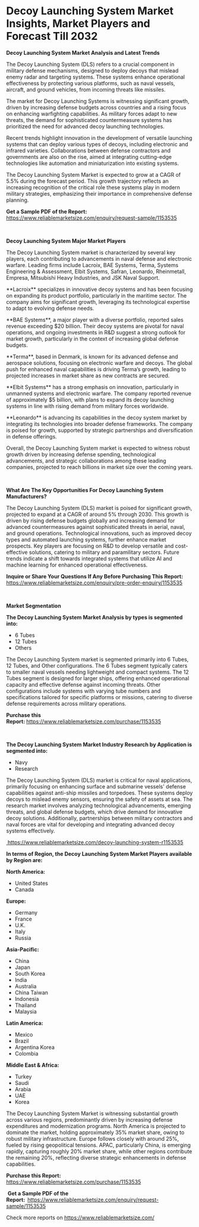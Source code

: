 <p><h1>Decoy Launching System Market Insights, Market Players and Forecast Till 2032</h1></p><p><strong>Decoy Launching System Market Analysis and Latest Trends</strong></p>
<p><p>The Decoy Launching System (DLS) refers to a crucial component in military defense mechanisms, designed to deploy decoys that mislead enemy radar and targeting systems. These systems enhance operational effectiveness by protecting various platforms, such as naval vessels, aircraft, and ground vehicles, from incoming threats like missiles. </p><p>The market for Decoy Launching Systems is witnessing significant growth, driven by increasing defense budgets across countries and a rising focus on enhancing warfighting capabilities. As military forces adapt to new threats, the demand for sophisticated countermeasure systems has prioritized the need for advanced decoy launching technologies. </p><p>Recent trends highlight innovation in the development of versatile launching systems that can deploy various types of decoys, including electronic and infrared varieties. Collaborations between defense contractors and governments are also on the rise, aimed at integrating cutting-edge technologies like automation and miniaturization into existing systems. </p><p>The Decoy Launching System Market is expected to grow at a CAGR of 5.5% during the forecast period. This growth trajectory reflects an increasing recognition of the critical role these systems play in modern military strategies, emphasizing their importance in comprehensive defense planning.</p></p>
<p><strong>Get a Sample PDF of the Report:&nbsp;</strong> <a href="https://www.reliablemarketsize.com/enquiry/request-sample/1153535?utm_campaign=2759&utm_medium=2&utm_source=Github&utm_content=ia&utm_term=26032025&utm_id=decoy-launching-system">https://www.reliablemarketsize.com/enquiry/request-sample/1153535</a></p>
<p>&nbsp;</p>
<p><strong>Decoy Launching System Major Market Players</strong></p>
<p><p>The Decoy Launching System market is characterized by several key players, each contributing to advancements in naval defense and electronic warfare. Leading firms include Lacroix, BAE Systems, Terma, Systems Engineering & Assessment, Elbit Systems, Safran, Leonardo, Rheinmetall, Empresa, Mitsubishi Heavy Industries, and JSK Naval Support.</p><p>**Lacroix** specializes in innovative decoy systems and has been focusing on expanding its product portfolio, particularly in the maritime sector. The company aims for significant growth, leveraging its technological expertise to adapt to evolving defense needs.</p><p>**BAE Systems**, a major player with a diverse portfolio, reported sales revenue exceeding $20 billion. Their decoy systems are pivotal for naval operations, and ongoing investments in R&D suggest a strong outlook for market growth, particularly in the context of increasing global defense budgets.</p><p>**Terma**, based in Denmark, is known for its advanced defense and aerospace solutions, focusing on electronic warfare and decoys. The global push for enhanced naval capabilities is driving Terma’s growth, leading to projected increases in market share as new contracts are secured.</p><p>**Elbit Systems** has a strong emphasis on innovation, particularly in unmanned systems and electronic warfare. The company reported revenue of approximately $5 billion, with plans to expand its decoy launching systems in line with rising demand from military forces worldwide.</p><p>**Leonardo** is advancing its capabilities in the decoy system market by integrating its technologies into broader defense frameworks. The company is poised for growth, supported by strategic partnerships and diversification in defense offerings.</p><p>Overall, the Decoy Launching System market is expected to witness robust growth driven by increasing defense spending, technological advancements, and strategic collaborations among these leading companies, projected to reach billions in market size over the coming years.</p></p>
<p>&nbsp;</p>
<p><strong>What Are The Key Opportunities For Decoy Launching System Manufacturers?</strong></p>
<p><p>The Decoy Launching System (DLS) market is poised for significant growth, projected to expand at a CAGR of around 5% through 2030. This growth is driven by rising defense budgets globally and increasing demand for advanced countermeasures against sophisticated threats in aerial, naval, and ground operations. Technological innovations, such as improved decoy types and automated launching systems, further enhance market prospects. Key players are focusing on R&D to develop versatile and cost-effective solutions, catering to military and paramilitary sectors. Future trends indicate a shift towards integrated systems that utilize AI and machine learning for enhanced operational effectiveness.</p></p>
<p><strong>Inquire or Share Your Questions If Any Before Purchasing This Report:</strong> <a href="https://www.reliablemarketsize.com/enquiry/pre-order-enquiry/1153535?utm_campaign=2759&utm_medium=2&utm_source=Github&utm_content=ia&utm_term=26032025&utm_id=decoy-launching-system">https://www.reliablemarketsize.com/enquiry/pre-order-enquiry/1153535</a></p>
<p>&nbsp;</p>
<p><strong>Market Segmentation</strong></p>
<p><strong>The Decoy Launching System Market Analysis by types is segmented into:</strong></p>
<p><ul><li>6 Tubes</li><li>12 Tubes</li><li>Others</li></ul></p>
<p><p>The Decoy Launching System market is segmented primarily into 6 Tubes, 12 Tubes, and Other configurations. The 6 Tubes segment typically caters to smaller naval vessels needing lightweight and compact systems. The 12 Tubes segment is designed for larger ships, offering enhanced operational capacity and effective defense against incoming threats. Other configurations include systems with varying tube numbers and specifications tailored for specific platforms or missions, catering to diverse defense requirements across military operations.</p></p>
<p><strong>Purchase this Report:&nbsp;</strong><a href="https://www.reliablemarketsize.com/purchase/1153535?utm_campaign=2759&utm_medium=2&utm_source=Github&utm_content=ia&utm_term=26032025&utm_id=decoy-launching-system">https://www.reliablemarketsize.com/purchase/1153535</a></p>
<p>&nbsp;</p>
<p><strong>The Decoy Launching System Market Industry Research by Application is segmented into:</strong></p>
<p><ul><li>Navy</li><li>Research</li></ul></p>
<p><p>The Decoy Launching System (DLS) market is critical for naval applications, primarily focusing on enhancing surface and submarine vessels' defense capabilities against anti-ship missiles and torpedoes. These systems deploy decoys to mislead enemy sensors, ensuring the safety of assets at sea. The research market involves analyzing technological advancements, emerging threats, and global defense budgets, which drive demand for innovative decoy solutions. Additionally, partnerships between military contractors and naval forces are vital for developing and integrating advanced decoy systems effectively.</p></p>
<p><a href="https://www.reliablemarketsize.com/decoy-launching-system-r1153535?utm_campaign=2759&utm_medium=2&utm_source=Github&utm_content=ia&utm_term=26032025&utm_id=decoy-launching-system">&nbsp;https://www.reliablemarketsize.com/decoy-launching-system-r1153535</a></p>
<p><strong>In terms of Region, the Decoy Launching System Market Players available by Region are:</strong></p>
<p>
    <p> <strong> North America: </strong>
        <ul>
            <li>United States</li>
            <li>Canada</li>
        </ul>
        </p> 
    <p> <strong> Europe: </strong>
        <ul>
            <li>Germany</li>
            <li>France</li>
            <li>U.K.</li>
            <li>Italy</li>
            <li>Russia</li>
        </ul>
        </p> 
    <p> <strong> Asia-Pacific: </strong>
        <ul>
            <li>China</li>
            <li>Japan</li>
            <li>South Korea</li>
            <li>India</li>
            <li>Australia</li>
            <li>China Taiwan</li>
            <li>Indonesia</li>
            <li>Thailand</li>
            <li>Malaysia</li>
        </ul>
        </p> 
    <p> <strong> Latin America: </strong>
        <ul>
            <li>Mexico</li>
            <li>Brazil</li>
            <li>Argentina Korea</li>
            <li>Colombia</li>
        </ul>
        </p> 
    <p> <strong> Middle East & Africa: </strong>
        <ul>
            <li>Turkey</li>
            <li>Saudi</li>
            <li>Arabia</li>
            <li>UAE</li>
            <li>Korea</li>
        </ul>
    </p>
    </p>
<p><p>The Decoy Launching System Market is witnessing substantial growth across various regions, predominantly driven by increasing defense expenditures and modernization programs. North America is projected to dominate the market, holding approximately 35% market share, owing to robust military infrastructure. Europe follows closely with around 25%, fueled by rising geopolitical tensions. APAC, particularly China, is emerging rapidly, capturing roughly 20% market share, while other regions contribute the remaining 20%, reflecting diverse strategic enhancements in defense capabilities.</p></p>
<p><strong>Purchase this Report: </strong><a href="https://www.reliablemarketsize.com/purchase/1153535?utm_campaign=2759&utm_medium=2&utm_source=Github&utm_content=ia&utm_term=26032025&utm_id=decoy-launching-system">https://www.reliablemarketsize.com/purchase/1153535</a></p>
<p>&nbsp;<strong>Get a Sample PDF of the Report:&nbsp;&nbsp;</strong><a href="https://www.reliablemarketsize.com/enquiry/request-sample/1153535?utm_campaign=2759&utm_medium=2&utm_source=Github&utm_content=ia&utm_term=26032025&utm_id=decoy-launching-system">https://www.reliablemarketsize.com/enquiry/request-sample/1153535</a></p>
<p><strong></strong></p>
<p>Check more reports on <a href="https://www.reliablemarketsize.com/?utm_campaign=2759&utm_medium=2&utm_source=Github&utm_content=ia&utm_term=26032025&utm_id=decoy-launching-system">https://www.reliablemarketsize.com/</a></p>